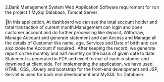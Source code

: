 2.Bank Management System Web Application
Software requirement for run the project
1 MySql Databasa, Tomcat Server


In this application, At dashboard we can see the total account holder and total transaction of current month.Management can login and open customer account and do further processing like deposit, Withdraw, Manage Account and generate statement and can Access and Manage all the details of Customer like name, age, Services and Date of birth and can also close the  Account if required . After keeping the record, we generate report on the monthly and half monthly on the basis of given date to date. Statement is generated in PDF and excel format of each customer and download at client side. For implementing the application, we have used HTML, CSS, JQuery and bootstrap for the front-end development and JSP, Servlet  is used for back end development and MySQL for Database.
